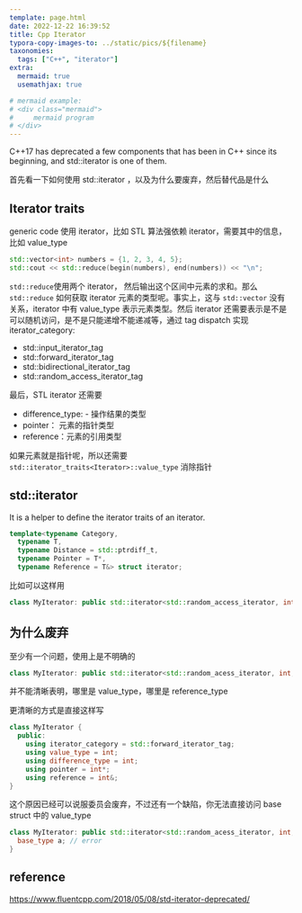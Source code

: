 ```yaml
---
template: page.html
date: 2022-12-22 16:39:52
title: Cpp Iterator
typora-copy-images-to: ../static/pics/${filename}
taxonomies:
  tags: ["C++", "iterator"]
extra:
  mermaid: true
  usemathjax: true

# mermaid example: 
# <div class="mermaid">
#     mermaid program
# </div>
---
```


C++17 has deprecated a few components that has been in C++ since its beginning, and std::iterator is one of them.

首先看一下如何使用 std::iterator ，以及为什么要废弃，然后替代品是什么

## Iterator traits

generic code 使用 iterator，比如 STL 算法强依赖 iterator，需要其中的信息，比如 value_type

```cpp
std::vector<int> numbers = {1, 2, 3, 4, 5};
std::cout << std::reduce(begin(numbers), end(numbers)) << "\n";
```

`std::reduce`使用两个 iterator， 然后输出这个区间中元素的求和。那么 `std::reduce` 如何获取 iterator 元素的类型呢。事实上，这与 `std::vector` 没有关系，iterator 中有 value_type 表示元素类型。然后 iterator 还需要表示是不是可以随机访问，是不是只能递增不能递减等，通过 tag dispatch 实现 iterator_category:

- std::input_iterator_tag
- std::forward_iterator_tag
- std::bidirectional_iterator_tag
- std::random_access_iterator_tag

最后，STL iterator 还需要

- difference_type: - 操作结果的类型
- pointer： 元素的指针类型
- reference：元素的引用类型

如果元素就是指针呢，所以还需要 `std::iterator_traits<Iterator>::value_type` 消除指针

## std::iterator

It is a helper to define the iterator traits of an iterator.
```cpp
template<typename Category,
  typename T,
  typename Distance = std::ptrdiff_t,
  typename Pointer = T*,
  typename Reference = T&> struct iterator;
```

比如可以这样用

```cpp
class MyIterator: public std::iterator<std::random_access_iterator, int> {}
```

## 为什么废弃
至少有一个问题，使用上是不明确的

```cpp
class MyIterator: public std::iterator<std::random_acess_iterator, int, int, int*, int&> {}
```
并不能清晰表明，哪里是 value_type，哪里是 reference_type

更清晰的方式是直接这样写

```cpp
class MyIterator {
  public:
    using iterator_category = std::forward_iterator_tag;
    using value_type = int;
    using difference_type = int;
    using pointer = int*;
    using reference = int&;
}
```

这个原因已经可以说服委员会废弃，不过还有一个缺陷，你无法直接访问 base struct 中的 value_type

```cpp
class MyIterator: public std::iterator<std::random_acess_iterator, int, int, int*, int&> {
  base_type a; // error
}
```

## reference

https://www.fluentcpp.com/2018/05/08/std-iterator-deprecated/


